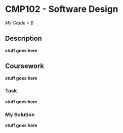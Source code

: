 # CMP102 - Software Design

*My Grade = B*

## Description

**stuff goes here**

## Coursework

**stuff goes here**

### Task

**stuff goes here**

### My Solution

**stuff goes here**
